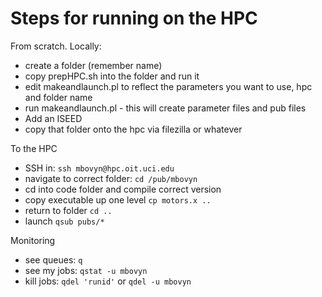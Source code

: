 # Steps for running on the HPC

From scratch. Locally:

* create a folder (remember name)
* copy prepHPC.sh into the folder and run it
* edit makeandlaunch.pl to reflect the parameters you want to use, hpc and folder name
* run makeandlaunch.pl - this will create parameter files and pub files
* Add an ISEED
* copy that folder onto the hpc via filezilla or whatever

To the HPC

* SSH in: ```ssh mbovyn@hpc.oit.uci.edu```
* navigate to correct folder: ```cd /pub/mbovyn```
* cd into code folder and compile correct version
* copy executable up one level ```cp motors.x ..```
* return to folder ```cd ..```
* launch ```qsub pubs/*```

Monitoring

* see queues: ```q```
* see my jobs: ```qstat -u mbovyn```
* kill jobs: ```qdel 'runid'``` or ```qdel -u mbovyn```
